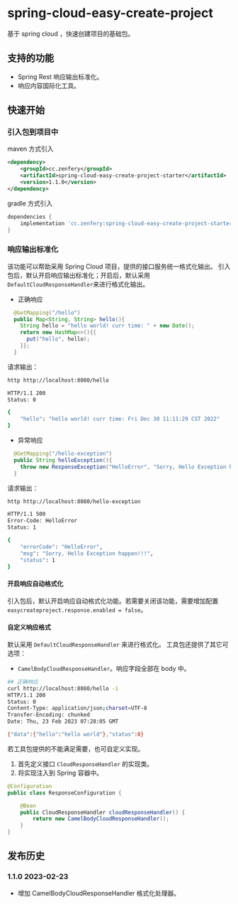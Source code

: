 # spring-cloud-easy-create-project
基于 spring cloud ，快速创建项目的基础包。

## 支持的功能
- Spring Rest 响应输出标准化。
- 响应内容国际化工具。

## 快速开始
### 引入包到项目中
maven 方式引入
```xml
<dependency>
    <groupId>cc.zenfery</groupId>
    <artifactId>spring-cloud-easy-create-project-starter</artifactId>
    <version>1.1.0</version>
</dependency>
```
gradle 方式引入
```gradle
dependencies {
    implementation 'cc.zenfery:spring-cloud-easy-create-project-starter:1.1.0'
}
```

### 响应输出标准化
该功能可以帮助采用 Spring Cloud 项目，提供的接口服务统一格式化输出。
引入包后，默认开启响应输出标准化；开启后，默认采用`DefaultCloudResponseHandler`来进行格式化输出。
- 正确响应
```java
  @GetMapping("/hello")
  public Map<String, String> hello(){
    String hello = "hello world! curr time: " + new Date();
    return new HashMap<>(){{
      put("hello", hello);
    }};
  }
```
请求输出：
```bash
http http://localhost:8080/hello

HTTP/1.1 200
Status: 0

{
    "hello": "hello world! curr time: Fri Dec 30 11:11:29 CST 2022"
}
```

- 异常响应
```java
  @GetMapping("/hello-exception")
  public String helloException(){
    throw new ResponseException("HelloError", "Sorry, Hello Exception happen!!!");
  }
```
请求输出：
```bash
http http://localhost:8080/hello-exception

HTTP/1.1 500
Error-Code: HelloError
Status: 1

{
    "errorCode": "HelloError",
    "msg": "Sorry, Hello Exception happen!!!",
    "status": 1
}
```

#### 开启响应自动格式化
引入包后，默认开启响应自动格式化功能。若需要关闭该功能，需要增加配置 `easycreateproject.response.enabled = false`。

#### 自定义响应格式
默认采用 `DefaultCloudResponseHandler` 来进行格式化。
工具包还提供了其它可选项：
- `CamelBodyCloudResponseHandler`。响应字段全部在 body 中。
```bash
## 正确响应
curl http://localhost:8080/hello -i
HTTP/1.1 200
Status: 0
Content-Type: application/json;charset=UTF-8
Transfer-Encoding: chunked
Date: Thu, 23 Feb 2023 07:28:05 GMT

{"data":{"hello":"hello world"},"status":0}
```

若工具包提供的不能满足需要，也可自定义实现。
1. 首先定义接口 `CloudResponseHandler` 的实现类。
2. 将实现注入到 Spring 容器中。
```java
@Configuration
public class ResponseConfiguration {

    @Bean
    public CloudResponseHandler cloudResponseHandler() {
        return new CamelBodyCloudResponseHandler();
    }
}
```

## 发布历史
### 1.1.0 2023-02-23
- 增加 CamelBodyCloudResponseHandler 格式化处理器。